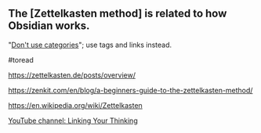  
## The [Zettelkasten method] is related to how Obsidian works.


"[Don't use categories](https://zettelkasten.de/posts/no-categories/)"; use tags and links instead.

#toread 

https://zettelkasten.de/posts/overview/ 

https://zenkit.com/en/blog/a-beginners-guide-to-the-zettelkasten-method/

https://en.wikipedia.org/wiki/Zettelkasten



[YouTube channel: Linking Your Thinking](https://www.youtube.com/channel/UC85D7ERwhke7wVqskV_DZUA/featured)

